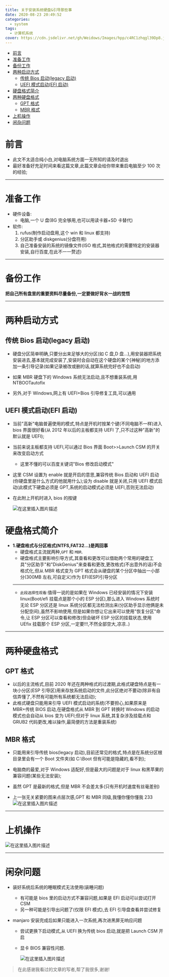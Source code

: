 ```yaml
---
title: 关于安装系统硬盘&引导那些事
date: 2020-08-23 20:49:52
categories:
  - system
tags:
  - 计算机系统
cover: https://cdn.jsdelivr.net/gh/Weidows/Images/hpp/c4RC1zhqgl39Dp8.jpg
---
```


<!--
 * @Author: Weidows
 * @Date: 2020-08-23 20:49:52
 * @LastEditors: Weidows
 * @LastEditTime: 2021-02-13 17:18:53
 * @FilePath: \Weidowsd:\Game\Github\Blog-private\source\_posts\system\about_system.md
-->

- [前言](#前言)
- [准备工作](#准备工作)
- [备份工作](#备份工作)
- [两种启动方式](#两种启动方式)
  - [传统 Bios 启动(legacy 启动)](#传统-bios-启动legacy-启动)
  - [UEFI 模式启动(EFI 启动)](#uefi-模式启动efi-启动)
- [硬盘格式简介](#硬盘格式简介)
- [两种硬盘格式](#两种硬盘格式)
  - [GPT 格式](#gpt-格式)
  - [MBR 格式](#mbr-格式)
- [上机操作](#上机操作)
- [闲杂问题](#闲杂问题)

# 前言

- 此文不太适合纯小白,对电脑系统方面一无所知的请及时退出
- 最好准备好充足时间来看这篇文章,此篇文章会给你带来重启电脑至少 100 次的经验;

---

# 准备工作

- 硬件设备:
  - 电脑,一个 U 盘(8G 完全够用,也可以用读卡器+SD 卡替代)
- 软件:
  1. rufus(制作启动盘用,这个 win 和 linux 都支持)
  2. 分区助手或 diskgenius(分盘符用)
  3. 自己准备安装的系统的镜像文件(ISO 格式,其他格式的需要特定的安装器安装,自行百度,在此不一一赘述)

---

# 备份工作

**把自己所有盘里的重要资料尽量备份,一定要做好背水一战的觉悟**

---

# 两种启动方式

## 传统 Bios 启动(legacy 启动)

- 硬盘分区简单明确,只要分出来足够大的分区(如 C 盘,D 盘...),用安装器把系统安装进去,基本就完成安装了,安装时会自动在这个硬盘的某个[神秘]的地方添加一条引导记录(如果记录被改或删的话,就算系统完好也不会启动)

- 如果 MBR 硬盘下的 Windows 系统无法启动,且不想重装系统,用 NTBOOTautofix

- 另外,对于 Windows,网上有 UEFI+Bios 引导修复工具,可以通用

## UEFI 模式启动(EFI 启动)

- 当前"高新"电脑普遍使用的模式,特点是开机时按某个键(不同电脑不一样)进入 bios 界面很好看(从 2012 年以后的主板都支持 UEFI 了,只不过这种"高新"的默认就是 UEFI);
- 当前来说主板都支持 UEFI,可以通过 Bios 界面 Boot>>Launch CSM 的开关来改变启动方式
  - 这里不懂的可以百度关键词"Bios 修改启动模式"
- 这里 CSM 设置为 enable 就是开启的意思,兼容传统 Bios 启动和 UEFI 启动(你硬盘里是什么方式的他就用什么);设为 disable 就是关闭,只用 UEFI 模式启动(此模式下硬盘必须是 GPT,系统的启动模式必须是 UEFI,否则无法启动)

- 在此附上开机时进入 bios 的按键

  ![在这里插入图片描述](https://img-blog.csdnimg.cn/20200307195931138.png?x-oss-process=image/watermark,type_ZmFuZ3poZW5naGVpdGk,shadow_10,text_aHR0cHM6Ly9ibG9nLmNzZG4ubmV0L3FxXzM5ODIzMjk1,size_16,color_FFFFFF,t_70)

# 硬盘格式简介

- **1.硬盘格式与分区格式(NTFS,FAT32...)是两回事**
  - 硬盘格式主流就两种,`GPT` 和 `MBR`.
  - 硬盘格式主要影响引导方式,其查看和更改可以借助两个常用的硬盘工具"分区助手"和"DiskGenius"来查看和更改,更改格式(不出意外的话)不会格式化,但从 MBR 格式变为 GPT 格式会从硬盘的某个分区中抽出一小部分(300MB 左右,可自定义)作为 EFI(ESP)引导分区
  ***
  - `此段选择性观看`:值得一说的是如果在 Windows 已经安装的情况下安装 linux(Boot/efi 挂载点是那个小的 ESP 分区),那么进入 Windows 系统时无论 ESP 分区还是 linux 系统分区都无法检测出来(分区助手显示他俩是未分配空间),虽然不影响使用,但是如果你想让它出来可以使用"恢复分区"命令,让 ESP 分区可以查看和修改(但会破坏 ESP 分区的挂载状态,使用 UEfix 挂载那个 ESP 分区,一定要!!!,不然全部空大,凉凉..)

---

# 两种硬盘格式

## GPT 格式

- 以后的主流格式,目前 2020 年还在两种格式的过渡期,此格式硬盘特点是有一块小分区(ESP 引导区)用来存放系统启动的文件,此分区绝对不要动(除非有自信弄懂了,不然有可能所有系统都无法启动);
- 此格式硬盘只能用来引导 UEFI 模式启动的系统(不要担心,如果原来是 MBR+传统 BIOS 启动,在硬盘格式从 MBR 到 GPT 转换时 Windows 的启动模式也会自动从 bios 变为 UEFI;但对于 linux 系统,其复杂涉及挂载点和 GRUB2 代码更改,难以操作,最简便的方法是重装系统)

## MBR 格式

- 只能用来引导传统 bios(legacy 启动),目前还常见的格式,特点是在系统分区根目录里会有一个 Boot 文件夹(如 C:\Boot 但有可能是隐藏的,看不到);
- 电脑商的最爱,对于 Windows 适配好,但是最大的问题是对于 linux 和黑苹果的兼容问题(某些无法安装);
- 虽然 GPT 是最新的格式,但是 MBR 不会差太多(只有开机时速度有丝毫差别)

- 上一张无关紧要的图来点层次感,GPT 和 MBR 同级,我懂你懂你懂我 233
  ![在这里插入图片描述](https://img-blog.csdnimg.cn/2020030719535046.jpg?x-oss-process=image/watermark,type_ZmFuZ3poZW5naGVpdGk,shadow_10,text_aHR0cHM6Ly9ibG9nLmNzZG4ubmV0L3FxXzM5ODIzMjk1,size_16,color_FFFFFF,t_70)

---

# 上机操作

![在这里插入图片描述](https://img-blog.csdnimg.cn/20200307201943243.png?x-oss-process=image/watermark,type_ZmFuZ3poZW5naGVpdGk,shadow_10,text_aHR0cHM6Ly9ibG9nLmNzZG4ubmV0L3FxXzM5ODIzMjk1,size_16,color_FFFFFF,t_70)

---

# 闲杂问题

- 装好系统后系统的睡眠模式无法使用(装睡问题)

  - 有可能是 bios 里的启动方式不兼容问题,如果是 EFI 启动可以尝试打开 CSM
  - 另一种可能是引导出问题了(仅限 EFI 模式),去 EFI 引导盘查看并尝试修复

- manjaro 安装完成后如果只能进入一次系统,再次进黑屏无响应问题

  - 尝试更换下启动模式,从 UEFI 换为传统 bios 启动,就是把 Launch CSM 开启
  - 显卡 BIOS 兼容性问题.

    ![在这里插入图片描述](https://img-blog.csdnimg.cn/20200307200147476.jpg?x-oss-process=image/watermark,type_ZmFuZ3poZW5naGVpdGk,shadow_10,text_aHR0cHM6Ly9ibG9nLmNzZG4ubmV0L3FxXzM5ODIzMjk1,size_16,color_FFFFFF,t_70)

> 在此感谢我看过的文章的写者,帮了我很多,谢谢!
